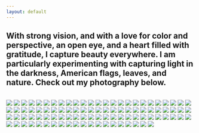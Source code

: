 ```yaml
---
layout: default
---
```


## With strong vision, and with a love for color and perspective, an open eye, and a heart filled with gratitude, I capture beauty everywhere. I am particularly experimenting with capturing light in the darkness, American flags, leaves, and nature. Check out my photography below. ##

<br>


<img class="profile-picture" src="photography/american-flag-in-a-tree.jpg">



<img class="profile-picture" src="photography/america-truck.jpg">



<img class="profile-picture" src="photography/americanflag-cowboyhat.jpg">



<img class="profile-picture" src="photography/americanflag2.jpg">



<img class="profile-picture" src="photography/american-flag-in-a-building.jpg">



<img class="profile-picture" src="photography/american-flag.jpg">



<img class="profile-picture" src="photography/americanflag3.jpg">



<img class="profile-picture" src="photography/americanflag4.jpg">



<img class="profile-picture" src="photography/americanflag5.jpg">



<img class="profile-picture" src="photography/americanflag6.jpg">



<img class="profile-picture" src="photography/americanflag7.jpg">



<img class="profile-picture" src="photography/americanflag13.jpg">



<img class="profile-picture" src="photography/americanflag17.jpg">



<img class="profile-picture" src="photography/americanflag14.jpg">



<img class="profile-picture" src="photography/americanflag16.jpg">



<img class="profile-picture" src="photography/coloredwall2.jpg">



<img class="profile-picture" src="photography/prideflag1.jpg">



<img class="profile-picture" src="photography/americanflag19.jpg">



<img class="profile-picture" src="photography/colors2.jpg">



<img class="profile-picture" src="photography/colors3.jpg">



<img class="profile-picture" src="photography/colors1.jpg">



<img class="profile-picture" src="photography/creative-window.jpg">



<img class="profile-picture" src="photography/paint.jpg">



<img class="profile-picture" src="photography/coloredwall1.jpg">



<img class="profile-picture" src="photography/zen.jpg">



<img class="profile-picture" src="photography/masks.jpg">



<img class="profile-picture" src="photography/rose-flower-house.jpg">



<img class="profile-picture" src="photography/rose.jpg">



<img class="profile-picture" src="photography/christmas-flowers-against-wall.jpg">



<img class="profile-picture" src="photography/dark-pink-flower.jpg">



<img class="profile-picture" src="photography/darkyellow-flowers1.jpg">



<img class="profile-picture" src="photography/darkyellow-flowers2.jpg">



<img class="profile-picture" src="photography/flower-house.jpg">



<img class="profile-picture" src="photography/pink-flower1.jpg">



<img class="profile-picture" src="photography/pink-flower2.jpg">



<img class="profile-picture" src="photography/red-flower.jpg">



<img class="profile-picture" src="photography/yellow-flowers1.jpg">



<img class="profile-picture" src="photography/spring-freedom.jpg">



<img class="profile-picture" src="photography/white-flower1.jpg">



<img class="profile-picture" src="photography/fountain1.jpg">



<img class="profile-picture" src="photography/whiteflowers.jpg">



<img class="profile-picture" src="photography/light-yellow-flower.jpg">



<img class="profile-picture" src="photography/greenery1.jpg">



<img class="profile-picture" src="photography/green-tree.jpg">



<img class="profile-picture" src="photography/fountain2.jpg">



<img class="profile-picture" src="photography/leaves.jpg">



<img class="profile-picture" src="photography/treebranch.jpg">



<img class="profile-picture" src="photography/leafwithwaterdroplets.jpg">



<img class="profile-picture" src="photography/lightinthedarkness1.jpg">




<img class="profile-picture" src="photography/fallleaveswithsunlight.jpg">



<img class="profile-picture" src="photography/nature.jpg">



<img class="profile-picture" src="photography/lightinthedarkness2.jpg">



<img class="profile-picture" src="photography/lightinthedarkness3.jpg">



<img class="profile-picture" src="photography/lightinthedarkness4.jpg">



<img class="profile-picture" src="photography/lightinthedarkness5.jpg">



<img class="profile-picture" src="photography/lightinthedarkness6.jpg">



<img class="profile-picture" src="photography/lightinthedarkness7.jpg">



<img class="profile-picture" src="photography/lightinthedarkness8.jpg">



<img class="profile-picture" src="photography/lightinthedarkness9.jpg">



<img class="profile-picture" src="photography/lightinthedarkness15.jpg">



<img class="profile-picture" src="photography/christmas-lightinthedarkness.jpg">



<img class="profile-picture" src="photography/lightinthedarkness11.jpg">



<img class="profile-picture" src="photography/lightinthedarkness17.jpg">



<img class="profile-picture" src="photography/lightinthedarkness18.jpg">




<img class="profile-picture" src="photography/lightinthedarkness20.jpg">



<img class="profile-picture" src="photography/lightinthedarkness21.jpg">



<img class="profile-picture" src="photography/lightinthedarkness23.jpg">



<img class="profile-picture" src="photography/lightinthedarkness24.jpg">



<img class="profile-picture" src="photography/lightinthedarkness25.jpg">



<img class="profile-picture" src="photography/lightinthedarkness26.jpg">



<img class="profile-picture" src="photography/lightinthedarkness27.jpg">



<img class="profile-picture" src="photography/purplelightsinthedarkness.jpg">



<img class="profile-picture" src="photography/lightinthedarkness23jpg">



<img class="profile-picture" src="photography/lightinthedarkness28.jpg">



<img class="profile-picture" src="photography/lightinthedarkness29.jpg">



<img class="profile-picture" src="photography/constructionsite1.jpg">



<img class="profile-picture" src="photography/constructionsite2.jpg">



<img class="profile-picture" src="photography/lightinthedarkness16.jpg">



<img class="profile-picture" src="photography/constructionsite4.jpg">



<img class="profile-picture" src="photography/constructionsite7.jpg">



<img class="profile-picture" src="photography/constructionsite5.jpg">



<img class="profile-picture" src="photography/constructionsite8.jpg">



<img class="profile-picture" src="photography/constructionsite9.jpg">



<img class="profile-picture" src="photography/constructionsite11.jpg">




<img class="profile-picture" src="photography/rainonthewindow1.jpg">



<img class="profile-picture" src="photography/constructionsite10.jpg">



<img class="profile-picture" src="photography/constructionsite3.jpg">




<img class="profile-picture" src="photography/HappinessIsLikeACloud.jpg">



<img class="profile-picture" src="photography/driving.jpg">



<img class="profile-picture" src="photography/america-gas-station.jpg">



<img class="profile-picture" src="photography/NYC-train-station-windows.jpg">



<img class="profile-picture" src="photography/historytour.jpg">



<img class="profile-picture" src="photography/nyc-park.jpg">



<img class="profile-picture" src="photography/nyc-street.jpg">



<img class="profile-picture" src="photography/nyc-restaurant.jpg">





<b>

<b>

  
    
